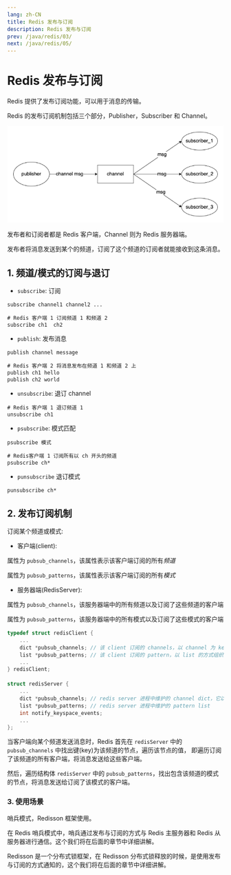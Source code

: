 ```yaml
---
lang: zh-CN
title: Redis 发布与订阅
description: Redis 发布与订阅
prev: /java/redis/03/
next: /java/redis/05/
---
```


# Redis 发布与订阅

Redis 提供了发布订阅功能，可以用于消息的传输。

Redis 的发布订阅机制包括三个部分，Publisher，Subscriber 和 Channel。

![Redis图解-发布订阅模型示意图.png](./assets/README-1650076376923.png)

发布者和订阅者都是 Redis 客户端，Channel 则为 Redis 服务器端。

发布者将消息发送到某个的频道，订阅了这个频道的订阅者就能接收到这条消息。

## 1. 频道/模式的订阅与退订

- `subscribe`: 订阅

```shell
subscribe channel1 channel2 ...
```

```shell
# Redis 客户端 1 订阅频道 1 和频道 2
subscribe ch1  ch2
```

- `publish`: 发布消息

```shell
publish channel message
```

```shell
# Redis 客户端 2 将消息发布在频道 1 和频道 2 上
publish ch1 hello
publish ch2 world
```

- `unsubscribe`: 退订 channel

```shell
# Redis 客户端 1 退订频道 1
unsubscribe ch1
```

- `psubscribe`: 模式匹配

```shell
psubscribe 模式
```

```shell
# Redis客户端 1 订阅所有以 ch 开头的频道
psubscribe ch*
```

- `punsubscribe` 退订模式

```shell
punsubscribe ch*
```

## 2. 发布订阅机制

订阅某个频道或模式:

- 客户端(client):

属性为 `pubsub_channels`，该属性表示该客户端订阅的所有*频道*

属性为 `pubsub_patterns`，该属性表示该客户端订阅的所有*模式*

- 服务器端(RedisServer):

属性为 `pubsub_channels`，该服务器端中的所有频道以及订阅了这些频道的客户端

属性为 `pubsub_patterns`，该服务器端中的所有模式以及订阅了这些模式的客户端

```c
typedef struct redisClient {
    ...
    dict *pubsub_channels; // 该 client 订阅的 channels，以 channel 为 key 用 dict 的方式组织 
    list *pubsub_patterns; // 该 client 订阅的 pattern，以 list 的方式组织
    ...
} redisClient;

struct redisServer {
    ...
    dict *pubsub_channels; // redis server 进程中维护的 channel dict，它以 channel 为 key，订阅 channel 的 client list 为 value
    list *pubsub_patterns; // redis server 进程中维护的 pattern list
    int notify_keyspace_events;
    ...
};
```

当客户端向某个频道发送消息时，Redis 首先在 `redisServer` 中的 `pubsub_channels` 中找出键(key)为该频道的节点，遍历该节点的值，
即遍历订阅了该频道的所有客户端，将消息发送给这些客户端。

然后，遍历结构体 `redisServer` 中的 `pubsub_patterns`，找出包含该频道的模式的节点，将消息发送给订阅了该模式的客户端。

### 3. 使用场景

哨兵模式，Redisson 框架使用。

在 Redis 哨兵模式中，哨兵通过发布与订阅的方式与 Redis 主服务器和 Redis 从服务器进行通信。这个我们将在后面的章节中详细讲解。

Redisson 是一个分布式锁框架，在 Redisson 分布式锁释放的时候，是使用发布与订阅的方式通知的，这个我们将在后面的章节中详细讲解。
